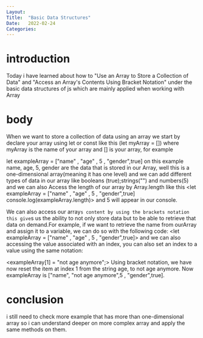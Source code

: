 ```yaml
---
Layout:
Title:	"Basic Data Structures"
Date:	2022-02-24
Categories:
---
```

# introduction

Today i have learned about how to "Use an Array to Store a Collection of Data" 
and "Access an Array's Contents Using Bracket Notation" under the basic data structures of 
js which are mainly applied when working with Array  

# body

When we  want to store a collection of data using an array we start by declare your array using let or const like this (let myArray = []) where myArray is the name of your array and [] is
your array, for example 

let exampleArray = ["name" , "age" , 5 , "gender",true] on this example name, age, 5, gender are the 
data that is stored in our Array, well this is a one-dimensional array(meaning it has one level) and we can add different types of data in our array like booleans (true);strings("") and numbers(5)
and we can also Access the length of our array by Array.length like this
 <let exampleArray = ["name" , "age" , 5 , "gender",true] console.log(exampleArray.length)>
  and 5 will appear in our console.

  We can also access our array`s content by using the brackets notation this give`s us the ability to not only store data but to be able to retrieve that data on demand.For example, if we want to retrieve the name from ourArray and assign it to a variable, we can do so with the following code:
  <let exampleArray = ["name" , "age" , 5 , "gender",true]>
  <let ourVariable = exampleArray[0];>
  and we can also  accessing the value associated with an index, you can also set an index to a value using the same notation:

<exampleArray[1] = "not age anymore";>
Using bracket notation, we have now reset the item at index 1 from the string age, to not age anymore. Now exampleArray is ["name", "not age anymore",5 , "gender",true].

# conclusion
i still need to check more example that has more than one-dimensional array so i can 
understand deeper on more complex array and apply the same methods on them.
